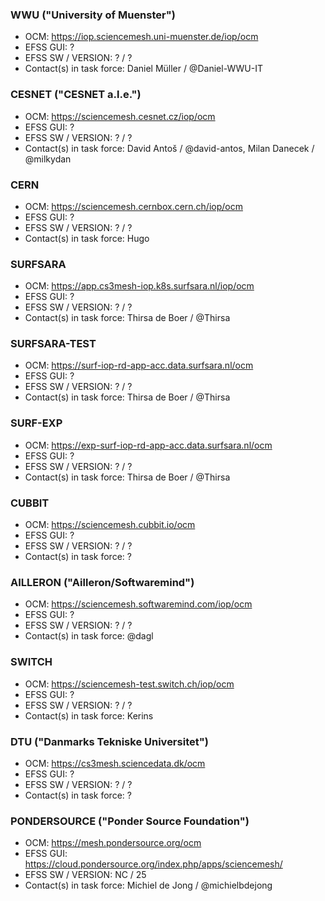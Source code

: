 ### WWU ("University of Muenster")
* OCM: https://iop.sciencemesh.uni-muenster.de/iop/ocm
* EFSS GUI: ?
* EFSS SW / VERSION: ? / ?
* Contact(s) in task force: Daniel Müller / @Daniel-WWU-IT

### CESNET ("CESNET a.l.e.")
* OCM: https://sciencemesh.cesnet.cz/iop/ocm
* EFSS GUI: ?
* EFSS SW / VERSION: ? / ?
* Contact(s) in task force: David Antoš / @david-antos, Milan Danecek / @milkydan

### CERN
* OCM: https://sciencemesh.cernbox.cern.ch/iop/ocm
* EFSS GUI: ?
* EFSS SW / VERSION: ? / ?
* Contact(s) in task force: Hugo

### SURFSARA
* OCM: https://app.cs3mesh-iop.k8s.surfsara.nl/iop/ocm
* EFSS GUI: ?
* EFSS SW / VERSION: ? / ?
* Contact(s) in task force: Thirsa de Boer / @Thirsa

### SURFSARA-TEST
* OCM: https://surf-iop-rd-app-acc.data.surfsara.nl/ocm
* EFSS GUI: ?
* EFSS SW / VERSION: ? / ?
* Contact(s) in task force: Thirsa de Boer / @Thirsa

### SURF-EXP
* OCM: https://exp-surf-iop-rd-app-acc.data.surfsara.nl/ocm
* EFSS GUI: ?
* EFSS SW / VERSION: ? / ?
* Contact(s) in task force: Thirsa de Boer / @Thirsa

### CUBBIT
* OCM: https://sciencemesh.cubbit.io/ocm
* EFSS GUI: ?
* EFSS SW / VERSION: ? / ?
* Contact(s) in task force: ?

### AILLERON ("Ailleron/Softwaremind")
* OCM: https://sciencemesh.softwaremind.com/iop/ocm
* EFSS GUI: ?
* EFSS SW / VERSION: ? / ?
* Contact(s) in task force: @dagl

### SWITCH
* OCM: https://sciencemesh-test.switch.ch/iop/ocm
* EFSS GUI: ?
* EFSS SW / VERSION: ? / ?
* Contact(s) in task force: Kerins

### DTU ("Danmarks Tekniske Universitet")
* OCM: https://cs3mesh.sciencedata.dk/ocm
* EFSS GUI: ?
* EFSS SW / VERSION: ? / ?
* Contact(s) in task force: ?

### PONDERSOURCE ("Ponder Source Foundation")
* OCM: https://mesh.pondersource.org/ocm
* EFSS GUI: https://cloud.pondersource.org/index.php/apps/sciencemesh/
* EFSS SW / VERSION: NC / 25
* Contact(s) in task force: Michiel de Jong / @michielbdejong
